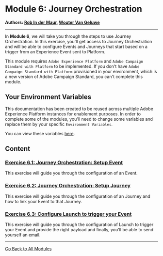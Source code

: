 # Module 6: Journey Orchestration

**Authors: [Rob In der Maur](https://www.linkedin.com/in/ridmaur/), [Wouter Van Geluwe](https://www.linkedin.com/in/woutervangeluwe/)**

---

In **Module 6**, we will take you through the steps to use Journey Orchestration. In this exercise, you'll get access to Journey Orchestration and will be able to configure Events and Journeys that start based on a trigger from an Experience Event sent to Platform.

This module requires ``Adobe Experience Platform`` and ``Adobe Campaign Standard with Platform`` to be implemented. If you don't have ``Adobe Campaign Standard with Platform`` provisioned in your environment, which is a new version of Adobe Campaign Standard, you can't complete this module.

## Your Environment Variables

This documentation has been created to be reused across multiple Adobe Experience Platform instances for enablement purposes.
In order to complete some of the modules, you'll need to change some variables and replace them by your specific ``Environment Variables``.

You can view these variables [here](../../environment.md).

## Content

### [Exercise 6.1: Journey Orchestration: Setup Event](./ex1.md)

This exercise will guide you through the configuration of an Event.

### [Exercise 6.2: Journey Orchestration: Setup Journey](./ex2.md)

This exercise will guide you through the configuration of an Journey and how to link your Event to that Journey.

### [Exercise 6.3: Configure Launch to trigger your Event](./ex3.md)

This exercise will guide you through the configuration of Launch to trigger your Event and provide the right payload and finally, you'll be able to send yourself an email.

---

[Go Back to All Modules](../../README.md)

